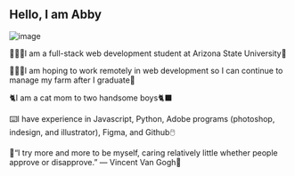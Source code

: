 ## Hello, I am Abby
![image](https://github.com/user-attachments/assets/31aa6e35-26d0-4aea-8f58-4ccbcc4261a6)

<p>👩🏻‍💻I am a full-stack web development student at Arizona State University🧠</p>
<p>👩🏻‍🌾I am hoping to work remotely in web development so I can continue to manage my farm after I graduate🐐</p>
<p>🐈I am a cat mom to two handsome boys🐈‍⬛</p>
<p>⌨️I have experience in Javascript, Python, Adobe programs (photoshop, indesign, and illustrator), Figma, and Github🖱️</p>
<p>🎨“I try more and more to be myself, caring relatively little whether people approve or disapprove.”
― Vincent Van Gogh🌙</p>


<!--
**acnapie1/acnapie1** is a ✨ _special_ ✨ repository because its `README.md` (this file) appears on your GitHub profile.

Here are some ideas to get you started:

- 🔭 I’m currently working on ...
- 🌱 I’m currently learning ...
- 👯 I’m looking to collaborate on ...
- 🤔 I’m looking for help with ...
- 💬 Ask me about ...
- 📫 How to reach me: ...
- 😄 Pronouns: ...
- ⚡ Fun fact: ...
-->

